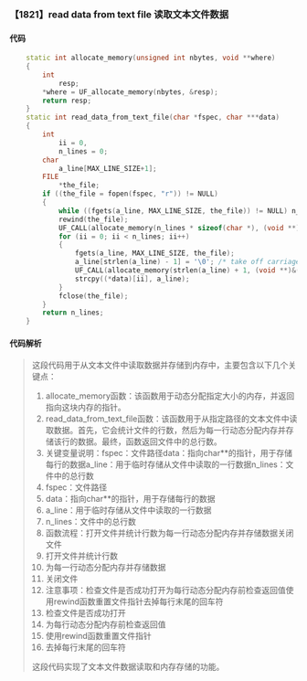 ### 【1821】read data from text file 读取文本文件数据

#### 代码

```cpp
    static int allocate_memory(unsigned int nbytes, void **where)  
    {  
        int  
            resp;  
        *where = UF_allocate_memory(nbytes, &resp);  
        return resp;  
    }  
    static int read_data_from_text_file(char *fspec, char ***data)  
    {  
        int  
            ii = 0,  
            n_lines = 0;  
        char  
            a_line[MAX_LINE_SIZE+1];  
        FILE  
            *the_file;  
        if ((the_file = fopen(fspec, "r")) != NULL)  
        {  
            while ((fgets(a_line, MAX_LINE_SIZE, the_file)) != NULL) n_lines++;  
            rewind(the_file);  
            UF_CALL(allocate_memory(n_lines * sizeof(char *), (void **)data));  
            for (ii = 0; ii < n_lines; ii++)  
            {  
                fgets(a_line, MAX_LINE_SIZE, the_file);  
                a_line[strlen(a_line) - 1] = '\0'; /* take off carriage return 译:去掉回车符 */  
                UF_CALL(allocate_memory(strlen(a_line) + 1, (void **)&(*data)[ii]));  
                strcpy((*data)[ii], a_line);  
            }  
            fclose(the_file);  
        }  
        return n_lines;  
    }

```

#### 代码解析

> 这段代码用于从文本文件中读取数据并存储到内存中，主要包含以下几个关键点：
>
> 1. allocate_memory函数：该函数用于动态分配指定大小的内存，并返回指向这块内存的指针。
> 2. read_data_from_text_file函数：该函数用于从指定路径的文本文件中读取数据。首先，它会统计文件的行数，然后为每一行动态分配内存并存储该行的数据。最终，函数返回文件中的总行数。
> 3. 关键变量说明：fspec：文件路径data：指向char**的指针，用于存储每行的数据a_line：用于临时存储从文件中读取的一行数据n_lines：文件中的总行数
> 4. fspec：文件路径
> 5. data：指向char**的指针，用于存储每行的数据
> 6. a_line：用于临时存储从文件中读取的一行数据
> 7. n_lines：文件中的总行数
> 8. 函数流程：打开文件并统计行数为每一行动态分配内存并存储数据关闭文件
> 9. 打开文件并统计行数
> 10. 为每一行动态分配内存并存储数据
> 11. 关闭文件
> 12. 注意事项：检查文件是否成功打开为每行动态分配内存前检查返回值使用rewind函数重置文件指针去掉每行末尾的回车符
> 13. 检查文件是否成功打开
> 14. 为每行动态分配内存前检查返回值
> 15. 使用rewind函数重置文件指针
> 16. 去掉每行末尾的回车符
>
> 这段代码实现了文本文件数据读取和内存存储的功能。
>
